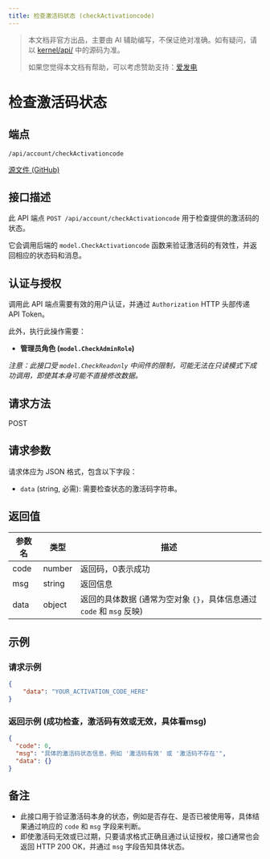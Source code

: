 ```yaml
---
title: 检查激活码状态 (checkActivationcode)
---
```


> 本文档非官方出品，主要由 AI 辅助编写，不保证绝对准确。如有疑问，请以 [kernel/api/](https://github.com/siyuan-note/siyuan/blob/master/kernel/api/) 中的源码为准。
> 
> 如果您觉得本文档有帮助，可以考虑赞助支持：[爱发电](https://afdian.com/a/leolee9086?tab=feed)

# 检查激活码状态

## 端点

`/api/account/checkActivationcode`

[源文件 (GitHub)](https://github.com/siyuan-note/siyuan/blob/master/kernel/api/account.go#L55 "查看 checkActivationcode 接口的源码实现")

## 接口描述

此 API 端点 `POST /api/account/checkActivationcode` 用于检查提供的激活码的状态。

它会调用后端的 `model.CheckActivationcode` 函数来验证激活码的有效性，并返回相应的状态码和消息。

## 认证与授权

调用此 API 端点需要有效的用户认证，并通过 `Authorization` HTTP 头部传递 API Token。

此外，执行此操作需要：

-   **管理员角色 (`model.CheckAdminRole`)**

_注意：此接口受 `model.CheckReadonly` 中间件的限制，可能无法在只读模式下成功调用，即使其本身可能不直接修改数据。_

## 请求方法

POST

## 请求参数

请求体应为 JSON 格式，包含以下字段：

-   `data` (string, 必需): 需要检查状态的激活码字符串。

## 返回值

| 参数名 | 类型 | 描述 |
| --- | --- | --- |
| code | number | 返回码，0表示成功 |
| msg | string | 返回信息 |
| data | object | 返回的具体数据 (通常为空对象 `{}`，具体信息通过 `code` 和 `msg` 反映) |

## 示例

### 请求示例

```json
{
    "data": "YOUR_ACTIVATION_CODE_HERE"
}
```

### 返回示例 (成功检查，激活码有效或无效，具体看msg)

```json
{
  "code": 0,
  "msg": "具体的激活码状态信息，例如 '激活码有效' 或 '激活码不存在'",
  "data": {}
}
```

## 备注

-   此接口用于验证激活码本身的状态，例如是否存在、是否已被使用等，具体结果通过响应的 `code` 和 `msg` 字段来判断。
-   即使激活码无效或已过期，只要请求格式正确且通过认证授权，接口通常也会返回 HTTP 200 OK，并通过 `msg` 字段告知具体状态。


